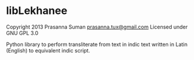libLekhanee
===========
Copyright 2013 Prasanna Suman <prasanna.tux@gmail.com>
Licensed under GNU GPL 3.0

Python library to perform transliterate from text in indic text written in Latin (English) to equivalent indic script.
